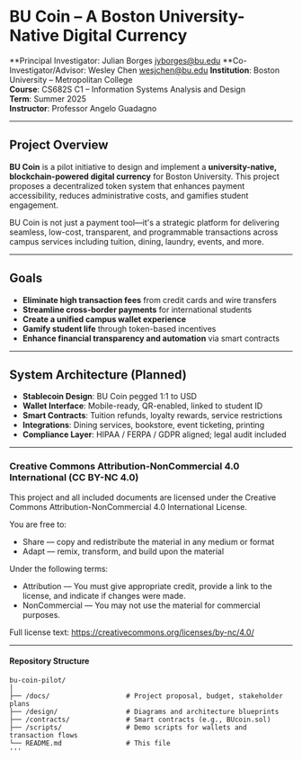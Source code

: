 # BU Coin – A Boston University-Native Digital Currency

**Principal Investigator: Julian Borges jyborges@bu.edu 
**Co-Investigator/Advisor: Wesley Chen wesjchen@bu.edu 
**Institution**: Boston University – Metropolitan College  
**Course**: CS682S C1 – Information Systems Analysis and Design  
**Term**: Summer 2025  
**Instructor**: Professor Angelo Guadagno

---

## Project Overview

**BU Coin** is a pilot initiative to design and implement a **university-native, blockchain-powered digital currency** for Boston University. This project proposes a decentralized token system that enhances payment accessibility, reduces administrative costs, and gamifies student engagement.

BU Coin is not just a payment tool—it's a strategic platform for delivering seamless, low-cost, transparent, and programmable transactions across campus services including tuition, dining, laundry, events, and more.

---

## Goals

- **Eliminate high transaction fees** from credit cards and wire transfers
- **Streamline cross-border payments** for international students
- **Create a unified campus wallet experience**
- **Gamify student life** through token-based incentives
- **Enhance financial transparency and automation** via smart contracts

---

## System Architecture (Planned)

- **Stablecoin Design**: BU Coin pegged 1:1 to USD
- **Wallet Interface**: Mobile-ready, QR-enabled, linked to student ID
- **Smart Contracts**: Tuition refunds, loyalty rewards, service restrictions
- **Integrations**: Dining services, bookstore, event ticketing, printing
- **Compliance Layer**: HIPAA / FERPA / GDPR aligned; legal audit included

---
### Creative Commons Attribution-NonCommercial 4.0 International (CC BY-NC 4.0)

This project and all included documents are licensed under the Creative Commons Attribution-NonCommercial 4.0 International License.

You are free to:
- Share — copy and redistribute the material in any medium or format
- Adapt — remix, transform, and build upon the material

Under the following terms:
- Attribution — You must give appropriate credit, provide a link to the license, and indicate if changes were made.
- NonCommercial — You may not use the material for commercial purposes.

Full license text: https://creativecommons.org/licenses/by-nc/4.0/

---
#### Repository Structure

```plaintext
bu-coin-pilot/
│
├── /docs/                   # Project proposal, budget, stakeholder plans
├── /design/                 # Diagrams and architecture blueprints
├── /contracts/              # Smart contracts (e.g., BUcoin.sol)
├── /scripts/                # Demo scripts for wallets and transaction flows
└── README.md                # This file
'''
